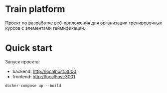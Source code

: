 # Train platform
Проект по разработке веб-приложения для организации тренировочных курсов с элементами геймификации.


# Quick start

Запуск проекта:
- backend: [http://localhost:3000](http://localhost:3000)
- frontend: [http://localhost:3001](http://localhost:3001)


```
docker-compose up --build
```
